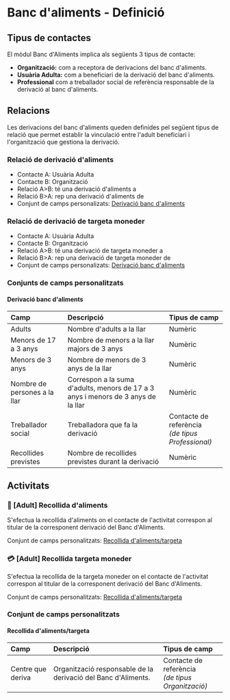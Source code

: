 # Banc d'aliments - Definició

## Tipus de contactes

El mòdul Banc d'Aliments implica als següents 3 tipus de contacte:

- **Organització:** com a receptora de derivacions del banc d'aliments.
- **Usuària Adulta:** com a beneficiari de la derivació del banc d'aliments.
- **Professional** com a treballador social de referència responsable de la derivació al banc d'aliments.

## Relacions

Les derivacions del banc d'aliments queden definides pel següent tipus de relació que permet establir la vinculació entre l'adult beneficiari i l'organització que gestiona la derivació.

### Relació de derivació d'aliments
- Contacte A: Usuària Adulta
- Contacte B: Organització
- Relació A>B: té una derivació d'aliments a
- Relació B>A: rep una derivació d'aliments de
- Conjunt de camps personalizats: [Derivació banc d'aliments](#derivacio-banc-daliments)

### Relació de derivació de targeta moneder
- Contacte A: Usuària Adulta
- Contacte B: Organització
- Relació A>B: té una derivació de targeta moneder a
- Relació B>A: rep una derivació de targeta moneder de
- Conjunt de camps personalizats: [Derivació banc d'aliments](#derivacio-banc-daliments)

### Conjunts de camps personalitzats

#### Derivació banc d'aliments

| Camp                         | Descripció                                   | Tipus de camp  |
|:-----------------------------|:---------------------------------------------|:---------------|
| Adults                       | Nombre d'adults a la llar                    | Numèric         |
| Menors de 17 a 3 anys        | Nombre de menors a la llar majors de 3 anys  | Numèric         |
| Menors de 3 anys             | Nombre de menors de 3 anys de la llar        | Numèric         |
| Nombre de persones a la llar | Correspon a la suma d'adults, menors de 17 a 3 anys i menors de 3 anys de la llar  | Numèric         |
| Treballador social           | Treballadora que fa la derivació             | Contacte de referència<br>*(de tipus Professional)*         |
| Recollides previstes         | Nombre de recollides previstes durant la derivació  | Numèric         |

## Activitats

### :shopping_cart: [Adult] Recollida d'aliments

S'efectua la recollida d'aliments on el contacte de l'activitat correspon al titular de la corresponent derivació del Banc d'Aliments.

Conjunt de camps personalitzats: [Recollida d'aliments/targeta](#recollida-dalimentstargeta)

### :credit_card: [Adult] Recollida targeta moneder

S'efectua la recollida de la targeta moneder on el contacte de l'activitat correspon al titular de la corresponent derivació del Banc d'Aliments.

Conjunt de camps personalitzats: [Recollida d'aliments/targeta](#recollida-dalimentstargeta)

### Conjunt de camps personalitzats

#### Recollida d'aliments/targeta

| Camp              | Descripció                | Tipus de camp          |
|:------------------|:--------------------------|:-----------------------|
| Centre que deriva | Organització responsable de la derivació del Banc d'Aliments.  | Contacte de referència<br>*(de tipus Organització)* |
